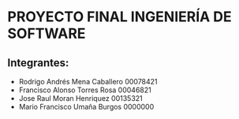 # PROYECTO FINAL INGENIERÍA DE SOFTWARE

## Integrantes:

- Rodrigo Andrés Mena Caballero       00078421
- Francisco Alonso Torres Rosa        00046821
- Jose Raul Moran Henriquez           00135321
- Mario Francisco Umaña Burgos       0000000
